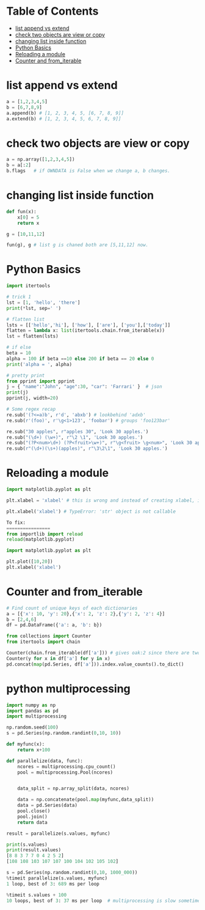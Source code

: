 Table of Contents
=================
   * [list append vs extend](#list-append-vs-extend)
   * [check two objects are view or copy](#check-two-objects-are-view-or-copy)
   * [changing list inside function](#changing-list-inside-function)
   * [Python Basics](#python-basics)
   * [Reloading a module](#reloading-a-module)
   * [Counter and from_iterable](#counter-and-from_iterable)

# list append vs extend
```python
a = [1,2,3,4,5]
b = [6,7,8,9]
a.append(b) # [1, 2, 3, 4, 5, [6, 7, 8, 9]]
a.extend(b) # [1, 2, 3, 4, 5, 6, 7, 8, 9]]
```

# check two objects are view or copy
```python
a = np.array([1,2,3,4,5])
b = a[:2]
b.flags   # if OWNDATA is False when we change a, b changes.
```

# changing list inside function
```python
def fun(x):
    x[0] = 5
    return x

g = [10,11,12]

fun(g), g # list g is chaned both are [5,11,12] now.
```

# Python Basics
```python
import itertools

# trick 1
lst = [1, 'hello', 'there']
print(*lst, sep=' ')

# flatten list
lsts = [['hello','hi'], ['how'], ['are'], ['you'],['today']]
flatten = lambda x: list(itertools.chain.from_iterable(x))
lst = flatten(lsts)

# if else
beta = 10
alpha = 100 if beta ==10 else 200 if beta == 20 else 0
print('alpha = ', alpha)

# pretty print
from pprint import pprint
j = { "name":"John", "age":30, "car": 'Farrari' }  # json
print(j)
pprint(j, width=20)

# Some regex recap
re.sub('(?<=a)b', r'd', 'abxb') # lookbehind 'adxb'
re.sub(r'(foo)', r'\g<1>123', 'foobar') # groups 'foo123bar'

re.sub("30 apples", r"apples 30", 'Look 30 apples.')
re.sub("(\d+) (\w+)", r"\2 \1", 'Look 30 apples.')
re.sub("(?P<num>\d+) (?P<fruit>\w+)", r"\g<fruit> \g<num>", 'Look 30 apples.')
re.sub(r"(\d+)(\s+)(apples)", r"\3\2\1", 'Look 30 apples.')
```

# Reloading a module
```python
import matplotlib.pyplot as plt

plt.xlabel = 'xlabel' # this is wrong and instead of creating xlabel, it changes the plt.xlabel object

plt.xlabel('xlabel') # TypeError: 'str' object is not callable

To fix:
================
from importlib import reload
reload(matplotlib.pyplot)

import matplotlib.pyplot as plt

plt.plot([10,20])
plt.xlabel('xlabel')

```

# Counter and from_iterable
```python
# Find count of unique keys of each dictionaries
a = [{'x': 10, 'y': 20},{'x': 2, 'z': 2},{'y': 2, 'z': 4}]
b = [2,4,6]
df = pd.DataFrame({'a': a, 'b': b})

from collections import Counter
from itertools import chain

Counter(chain.from_iterable(df['a'])) # gives oak:2 since there are two oak keys.
Counter(y for x in df['a'] for y in x)
pd.concat(map(pd.Series, df['a'])).index.value_counts().to_dict()
```

# python multiprocessing
```python
import numpy as np
import pandas as pd
import multiprocessing

np.random.seed(100)
s = pd.Series(np.random.randint(0,10, 10))

def myfunc(x):
    return x+100

def parallelize(data, func):
    ncores = multiprocessing.cpu_count()
    pool = multiprocessing.Pool(ncores)


    data_split = np.array_split(data, ncores)

    data = np.concatenate(pool.map(myfunc,data_split))
    data = pd.Series(data)
    pool.close()
    pool.join()
    return data

result = parallelize(s.values, myfunc)

print(s.values)
print(result.values)
[8 8 3 7 7 0 4 2 5 2]
[108 108 103 107 107 100 104 102 105 102]

s = pd.Series(np.random.randint(0,10, 1000_000))
%timeit parallelize(s.values, myfunc)
1 loop, best of 3: 689 ms per loop

%timeit s.values + 100
10 loops, best of 3: 37 ms per loop  # multiprocessing is slow sometimes
```
